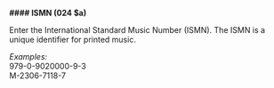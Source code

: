 **#### ISMN (024 $a)**

Enter the International Standard Music Number (ISMN). The ISMN is a unique identifier for printed music.

_Examples:_  
979-0-9020000-9-3  
M-2306-7118-7
